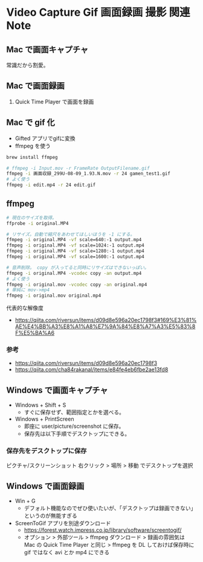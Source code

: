 Video Capture Gif 画面録画 撮影 関連 Note
===

## Mac で画面キャプチャ

常識だから割愛。

## Mac で画面録画

1. Quick Time Player で画面を録画

## Mac で gif 化

- Gifted アプリでgifに変換
- ffmpeg を使う

```bash
brew install ffmpeg

# ffmpeg -i Input.mov -r FrameRate OutputFilename.gif
ffmpeg -i 画面収録_299U-08-09_1.93.N.mov -r 24 gamen_test1.gif
# よく使う
ffmpeg -i edit.mp4 -r 24 edit.gif
```

## ffmpeg

```bash
# 現在のサイズを取得。
ffprobe -i original.MP4

# リサイズ。自動で縮尺をあわせてほしいほうを -1 にする。
ffmpeg -i original.MP4 -vf scale=640:-1 output.mp4
ffmpeg -i original.MP4 -vf scale=1024:-1 output.mp4
ffmpeg -i original.MP4 -vf scale=1280:-1 output.mp4
ffmpeg -i original.MP4 -vf scale=1600:-1 output.mp4

# 音声削除。 copy が入ってると同時にリサイズはできないっぽい。
ffmpeg -i original.MP4 -vcodec copy -an output.mp4
# よく使う
ffmpeg -i original.mov -vcodec copy -an original.mp4
# 単純に mov->mp4
ffmpeg -i original.mov original.mp4
```

代表的な解像度

- https://qiita.com/riversun/items/d09d8e596a20ec1798f3#169%E3%81%AE%E4%BB%A3%E8%A1%A8%E7%9A%84%E8%A7%A3%E5%83%8F%E5%BA%A6

### 参考

- https://qiita.com/riversun/items/d09d8e596a20ec1798f3
- https://qiita.com/cha84rakanal/items/e84fe4eb6fbe2ae13fd8


## Windows で画面キャプチャ

- Windows + Shift + S
    - すぐに保存せず、範囲指定とかを選べる。
- Windows + PrintScreen
    - 即座に user/picture/screenshot に保存。
    - 保存先は以下手順でデスクトップにできる。

### 保存先をデスクトップに保存

ピクチャ/スクリーンショット 右クリック > 場所 > 移動 でデスクトップを選択

## Windows で画面録画

- Win + G
    - デフォルト機能なのでぜひ使いたいが、「デスクトップは録画できない」というのが無能すぎる
- ScreenToGif アプリを別途ダウンロード
    - https://forest.watch.impress.co.jp/library/software/screentogif/
    - オプション > 外部ツール > ffmpeg ダウンロード > 録画の雰囲気は Mac の Quick Time Player と同じ > ffmpeg を DL しておけば保存時に gif ではなく avi とか mp4 にできる
